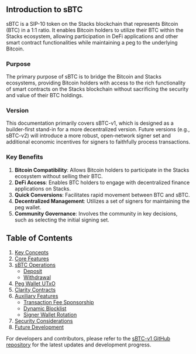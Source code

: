 ## Introduction to sBTC

sBTC is a SIP-10 token on the Stacks blockchain that represents Bitcoin (BTC) in a 1:1 ratio. It enables Bitcoin holders to utilize their BTC within the Stacks ecosystem, allowing participation in DeFi applications and other smart contract functionalities while maintaining a peg to the underlying Bitcoin.

### Purpose

The primary purpose of sBTC is to bridge the Bitcoin and Stacks ecosystems, providing Bitcoin holders with access to the rich functionality of smart contracts on the Stacks blockchain without sacrificing the security and value of their BTC holdings.

### Version

This documentation primarily covers sBTC-v1, which is designed as a builder-first stand-in for a more decentralized version. Future versions (e.g., sBTC-v2) will introduce a more robust, open-network signer set and additional economic incentives for signers to faithfully process transactions.

### Key Benefits

1. **Bitcoin Compatibility**: Allows Bitcoin holders to participate in the Stacks ecosystem without selling their BTC.
2. **DeFi Access**: Enables BTC holders to engage with decentralized finance applications on Stacks.
3. **Quick Conversions**: Facilitates rapid movement between BTC and sBTC.
4. **Decentralized Management**: Utilizes a set of signers for maintaining the peg wallet.
5. **Community Governance**: Involves the community in key decisions, such as selecting the initial signing set.

## Table of Contents

1. [Key Concepts](key-concepts.md)
2. [Core Features](core-features.md)
3. [sBTC Operations](operations/README.md)
   - [Deposit](operations/deposit.md)
   - [Withdrawal](operations/withdrawal.md)
4. [Peg Wallet UTxO](peg-wallet-utxo.md)
5. [Clarity Contracts](clarity-contracts.md)
6. [Auxiliary Features](auxiliary-features/README.md)
   - [Transaction Fee Sponsorship](auxiliary-features/fee-sponsorship.md)
   - [Dynamic Blocklist](auxiliary-features/dynamic-blocklist.md)
   - [Signer Wallet Rotation](auxiliary-features/signer-wallet-rotation.md)
7. [Security Considerations](security-considerations.md)
8. [Future Development](future-development.md)

For developers and contributors, please refer to the [sBTC-v1 GitHub repository](https://github.com/stacks-network/sbtc) for the latest updates and development progress.
